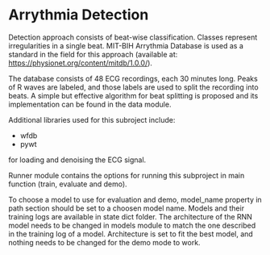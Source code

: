 # Arrythmia Detection

Detection approach consists of beat-wise classification. Classes represent irregularities in a single beat.
MIT-BIH Arrythmia Database is used as a standard in the field for this approach (available at: https://physionet.org/content/mitdb/1.0.0/). 

The database consists of 48 ECG recordings, each 30 minutes long. Peaks of R waves are labeled, and those labels are used to split the recording into beats.
A simple but effective algorithm for beat splitting is proposed and its implementation can be found in the data module.

Additional libraries used for this subroject include:
- wfdb
- pywt

for loading and denoising the ECG signal.

Runner module contains the options for running this subproject in main function (train, evaluate and demo).

To choose a model to use for evaluation and demo, model_name property in path section should be set to a choosen model name.
Models and their training logs are available in state dict folder. The architecture of the RNN model needs to be changed in models module to match the one described in the training log of a model. 
Architecture is set to fit the best model, and nothing needs to be changed for the demo mode to work. 
